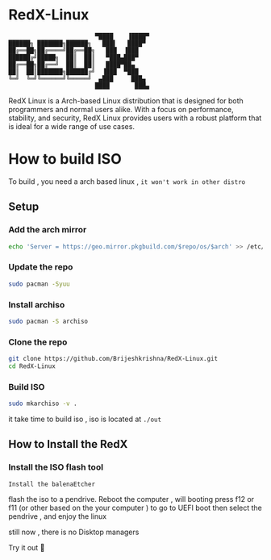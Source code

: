 # RedX-Linux

```
                        ▀████    ▐████▀
██████╗ ███████╗██████╗   ███▌   ████▀
██╔══██╗██╔════╝██╔══██╗   ███  ▐███
██████╔╝█████╗  ██║  ██║   ▀███▄███▀
██╔══██╗██╔══╝  ██║  ██║   ████▀██▄
██║  ██║███████╗██████╔╝  ▐███  ▀███
╚═╝  ╚═╝╚══════╝╚═════╝  ▄███     ███▄
                        ████       ███▄

```
RedX Linux is a Arch-based Linux distribution that is designed for both programmers and normal users alike. With a focus on performance, stability, and security, RedX Linux provides users with a robust platform that is ideal for a wide range of use cases.

# How to build ISO

To build , you need a arch based linux , `it won't work in other distro`


## Setup
### Add the arch mirror

```bash
echo 'Server = https://geo.mirror.pkgbuild.com/$repo/os/$arch' >> /etc/pacman.d/mirrorlist
```

### Update the repo
```bash
sudo pacman -Syuu
```

### Install archiso
```bash
sudo pacman -S archiso
```
### Clone the repo

```bash
git clone https://github.com/Brijeshkrishna/RedX-Linux.git
cd RedX-Linux

```

### Build ISO
```bash
sudo mkarchiso -v .
```
it take time to build iso , iso is located at `./out` 


## How to Install the RedX

### Install the ISO flash tool
```
Install the balenaEtcher
```
flash the iso to a pendrive. 
Reboot the computer , will booting press f12 or f11 (or other based on the your computer ) to go to UEFI boot then select the pendrive , and enjoy the linux

still now , there is no Disktop managers 

Try it out 🥰 
